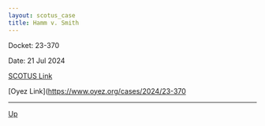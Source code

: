 ```yaml
---
layout: scotus_case
title: Hamm v. Smith
---
```


Docket: 23-370

Date: 21 Jul 2024

[SCOTUS Link](https://www.supremecourt.gov/opinions/23pdf/602us1r45_h31i.pdf)

[Oyez Link](https://www.oyez.org/cases/2024/23-370

---

[Up](./README.md)